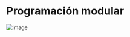 # Programación modular

![image](https://github.com/profeMelola/Programacion-03-2023-24/assets/91023374/92335c97-4f0d-4427-962d-7ea85ffb75e6)
